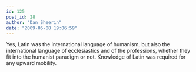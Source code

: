 ```yaml
---
id: 125
post_id: 28
author: "Dan Sheerin"
date: "2009-05-08 19:06:59"
---
```

Yes, Latin was the international language of humanism, but also the international language of ecclesiastics and of the professions, whether they fit into the humanist paradigm or not. Knowledge of Latin was required for any upward mobility.

